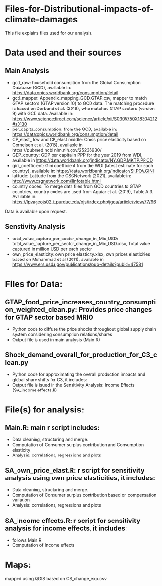 # Files-for-Distributional-impacts-of-climate-damages

This file explains files used for our analysis.
# Data used and their sources
## Main Analysis
- gcd_raw: household consumption from the Global Consumption Database (GCD), available in: https://datatopics.worldbank.org/consumption/detail
- gcd_mapper: Appendix_mapping_GCD_GTAP.csv, mapper to match GTAP sectors (GTAP version 10) to GCD data.
  The matching procedure is based on Dorband et al. (2019), who matched GTAP sectors (version 9) with GCD data. Available in: https://www.sciencedirect.com/science/article/pii/S0305750X18304212#s0130 
- per_capita_consumption: from the GCD, available in: https://datatopics.worldbank.org/consumption/detail 
- CP_elast_ low and CP_elast middle: Cross price elasticity based on Cornelsen et al. (2015), available in https://pubmed.ncbi.nlm.nih.gov/25236930/
- GDP_country: GDP per capita in PPP for the year 2019 from WDI, available in https://data.worldbank.org/indicator/NY.GDP.MKTP.PP.CD
- gini_coefficient: Gini coefficient from the WDI (latest estimate for each country), available in: https://data.worldbank.org/indicator/SI.POV.GINI
- latitude: Latitude from the CSGNetwork (2021), available in: http://www.csgnetwork.com/llinfotable.html
- country codes: To merge data files from GCD countries to GTAP countries, country codes are used from Aguiar et al. (2019), Table A.3. Available in: https://lpvageojs02.it.purdue.edu/ojs/index.php/jgea/article/view/77/96

Data is available upon request.

## Senstivity Analysis
  - total_value_capture_per_sector_change_in_Mio_USD: total_value_capture_per_sector_change_in_Mio_USD.xlsx, Total value captured in million USD per each sector
  - own_price_elasticity: own price elasticity.xlsx, own prices elasticities based on Muhammad et al (2011), available in https://www.ers.usda.gov/publications/pub-details?pubid=47581 

# Files for Data:
## GTAP_food_price_increases_country_consumption_weighted_clean.py: Provides price changes for GTAP sector based MRIO 
- Python code to diffuse the price shocks throughout global supply chain system considering consumption relations/shares
-  Output file is used in main analysis (Main.R)
## Shock_demand_overall_for_production_for_C3_clean.py
- Python code for approximating the overall production impacts and global share shifts for C3, it includes:
- Output file is isued in the Sensitivity Analysis: Income Effects (SA_income effects.R)
  
# File(s) for analysis:
## Main.R: main r script includes:
- Data cleaning, structuring and merge.
- Computation of Consumer surplus contribution and Consumption elasticity
- Analysis: correlations, regressions and plots

## SA_own_price_elast.R: r script for sensitivity analysis using own price elasticities, it includes:
- Data cleaning, structuring and merge.
- Computation of Consumer surplus contribution based on compensation variation
- Analysis: correlations, regressions and plots

## SA_income effects.R: r script for sensitivity analysis for income effects, it includes:
- follows Main.R
- Computation of Income effects
  
# Maps:
mapped using QGIS based on CS_change_exp.csv
